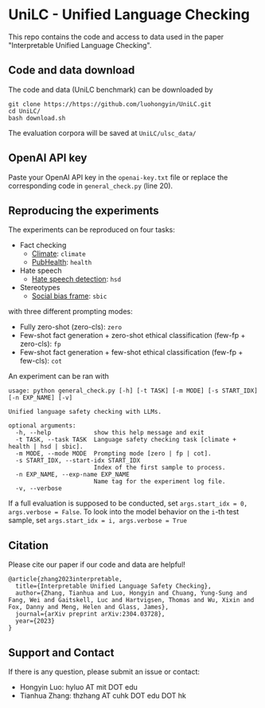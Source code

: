 # UniLC - Unified Language Checking

This repo contains the code and access to data used in the paper "Interpretable Unified Language Checking".

## Code and data download

The code and data (UniLC benchmark) can be downloaded by
```
git clone https://https://github.com/luohongyin/UniLC.git
cd UniLC/
bash download.sh
```

The evaluation corpora will be saved at `UniLC/ulsc_data/`

## OpenAI API key
Paste your OpenAI API key in the `openai-key.txt` file or replace the corresponding code in `general_check.py` (line 20).

## Reproducing the experiments

The experiments can be reproduced on four tasks:

- Fact checking
    - [Climate](https://www.sustainablefinance.uzh.ch/en/research/climate-fever.html): `climate`
    - [PubHealth](https://www.aclweb.org/anthology/2020.emnlp-main.623): `health`
- Hate speech
    - [Hate speech detection](https://www.aclweb.org/anthology/W18-5102): `hsd`
- Stereotypes
    - [Social bias frame](https://maartensap.com/social-bias-frames/): `sbic`

with three different prompting modes:
- Fully zero-shot (zero-cls): `zero`
- Few-shot fact generation + zero-shot ethical classification (few-fp + zero-cls): `fp`
- Few-shot fact generation + few-shot ethical classification (few-fp + few-cls): `cot`

An experiment can be ran with
```
usage: python general_check.py [-h] [-t TASK] [-m MODE] [-s START_IDX] [-n EXP_NAME] [-v]

Unified language safety checking with LLMs.

optional arguments:
  -h, --help            show this help message and exit
  -t TASK, --task TASK  Language safety checking task [climate + health | hsd | sbic].
  -m MODE, --mode MODE  Prompting mode [zero | fp | cot].
  -s START_IDX, --start-idx START_IDX
                        Index of the first sample to process.
  -n EXP_NAME, --exp-name EXP_NAME
                        Name tag for the experiment log file.
  -v, --verbose
```

If a full evaluation is supposed to be conducted, set `args.start_idx = 0, args.verbose = False`. To look into the model behavior on the `i`-th test sample, set `args.start_idx = i, args.verbose = True`

## Citation

Please cite our paper if our code and data are helpful!
```
@article{zhang2023interpretable,
  title={Interpretable Unified Language Safety Checking},
  author={Zhang, Tianhua and Luo, Hongyin and Chuang, Yung-Sung and Fang, Wei and Gaitskell, Luc and Hartvigsen, Thomas and Wu, Xixin and Fox, Danny and Meng, Helen and Glass, James},
  journal={arXiv preprint arXiv:2304.03728},
  year={2023}
}
```

## Support and Contact

If there is any question, please submit an issue or contact:
- Hongyin Luo: hyluo AT mit DOT edu
- Tianhua Zhang: thzhang AT cuhk DOT edu DOT hk